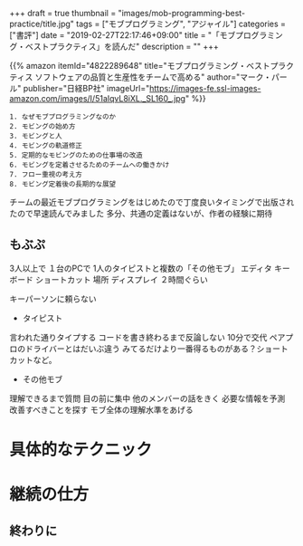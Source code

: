 +++
draft = true
thumbnail = "images/mob-programming-best-practice/title.jpg"
tags = ["モブプログラミング", "アジャイル"]
categories = ["書評"]
date = "2019-02-27T22:17:46+09:00"
title = "「モブプログラミング・ベストプラクティス」を読んだ"
description = ""
+++

{{% amazon
  itemId="4822289648"
  title="モブプログラミング・ベストプラクティス ソフトウェアの品質と生産性をチームで高める"
  author="マーク・パール"
  publisher="日経BP社"
  imageUrl="https://images-fe.ssl-images-amazon.com/images/I/51aIqvL8iXL._SL160_.jpg"
%}}

```
1. なぜモブプログラミングなのか
2. モビングの始め方
3. モビングと人
4. モビングの軌道修正
5. 定期的なモビングのための仕事場の改造
6. モビングを定着させるためのチームへの働きかけ
7. フロー重視の考え方
8. モビング定着後の長期的な展望
```

チームの最近モブプログラミングをはじめたので丁度良いタイミングで出版されたので早速読んでみました
多分、共通の定義はないが、作者の経験に期待

## もぶぷ

3人以上で
１台のPCで
1人のタイピストと複数の「その他モブ」
エディタ
キーボード
ショートカット
場所
ディスプレイ
２時間ぐらい

キーパーソンに頼らない

- タイピスト

言われた通りタイプする
コードを書き終わるまで反論しない
10分で交代
ペアプロのドライバーとはだいぶ違う
みてるだけより一番得るものがある？ショートカットなど。

- その他モブ

理解できるまで質問
目の前に集中
他のメンバーの話をきく
必要な情報を予測
改善すべきことを探す
モブ全体の理解水準をあげる

# 具体的なテクニック

# 継続の仕方

## 終わりに